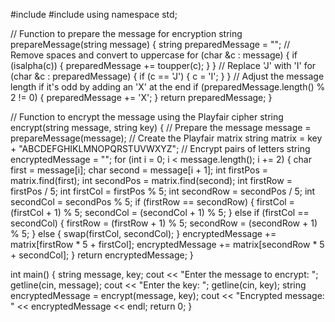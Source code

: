 #include <iostream>
#include <string>
using namespace std;

// Function to prepare the message for encryption
string prepareMessage(string message) {
    string preparedMessage = "";
    // Remove spaces and convert to uppercase
    for (char &c : message) {
        if (isalpha(c)) {
            preparedMessage += toupper(c);
        }
    }
    // Replace 'J' with 'I'
    for (char &c : preparedMessage) {
        if (c == 'J') {
            c = 'I';
        }
    }
    // Adjust the message length if it's odd by adding an 'X' at the end
    if (preparedMessage.length() % 2 != 0) {
        preparedMessage += 'X';
    }
    return preparedMessage;
}

// Function to encrypt the message using the Playfair cipher
string encrypt(string message, string key) {
    // Prepare the message
    message = prepareMessage(message);
    // Create the Playfair matrix
    string matrix = key + "ABCDEFGHIKLMNOPQRSTUVWXYZ";
    // Encrypt pairs of letters
    string encryptedMessage = "";
    for (int i = 0; i < message.length(); i += 2) {
        char first = message[i];
        char second = message[i + 1];
        int firstPos = matrix.find(first);
        int secondPos = matrix.find(second);
        int firstRow = firstPos / 5;
        int firstCol = firstPos % 5;
        int secondRow = secondPos / 5;
        int secondCol = secondPos % 5;
        if (firstRow == secondRow) {
            firstCol = (firstCol + 1) % 5;
            secondCol = (secondCol + 1) % 5;
        } else if (firstCol == secondCol) {
            firstRow = (firstRow + 1) % 5;
            secondRow = (secondRow + 1) % 5;
        } else {
            swap(firstCol, secondCol);
        }
        encryptedMessage += matrix[firstRow * 5 + firstCol];
        encryptedMessage += matrix[secondRow * 5 + secondCol];
    }
    return encryptedMessage;
}

int main() {
    string message, key;
    cout << "Enter the message to encrypt: ";
    getline(cin, message);
    cout << "Enter the key: ";
    getline(cin, key);
    string encryptedMessage = encrypt(message, key);
    cout << "Encrypted message: " << encryptedMessage << endl;
    return 0;
} 

